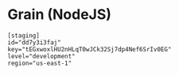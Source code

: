 # Grain (NodeJS)

```
[staging]
id="dd7y3i3faj"
key="tEGxwoxlHU2nHLqT0wJCk32Sj7dp4Nef6SrIv0EG"
level="development"
region="us-east-1"
```
